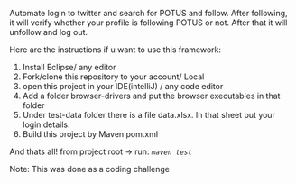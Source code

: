 Automate login to twitter and search for POTUS and follow. After following, it will verify whether your profile is following POTUS or not. 
After that it will unfollow and log out.

Here are the instructions if u want to use this framework:

1. Install Eclipse/ any editor
2. Fork/clone this repository to your account/ Local
3. open this project in your IDE(intelliJ) / any code editor 
4. Add a folder browser-drivers and put the browser executables in that folder
5. Under test-data folder there is a file data.xlsx. In that sheet put your login details.
6. Build this project by Maven pom.xml

And thats all! 
from project root -> run: *`maven test`*

Note: This was done as a coding challenge
